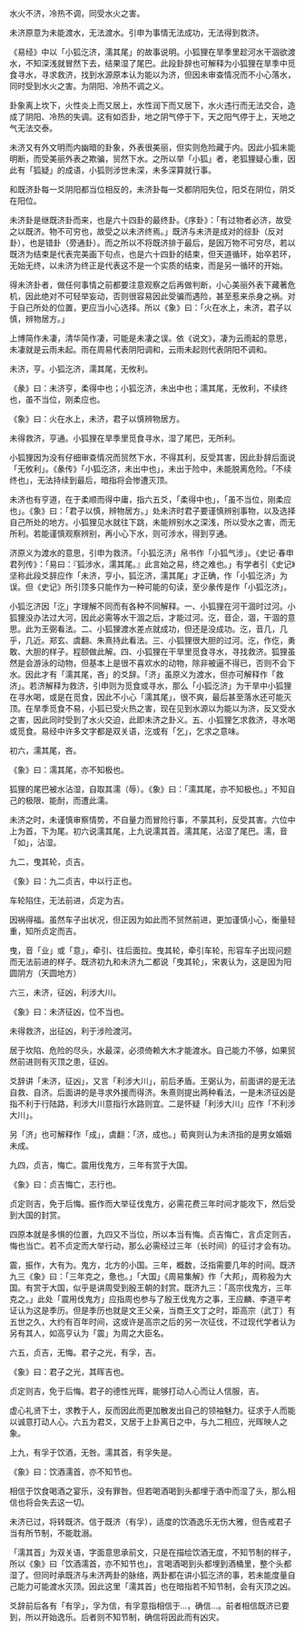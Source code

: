 
水火不济，冷热不调，同受水火之害。

未济原意为未能渡水，无法渡水。引申为事情无法成功，无法得到救济。

《易经》中以「小狐汔济，濡其尾」的故事说明。小狐狸在旱季里趁河水干涸欲渡水，不知深浅就冒然下去，结果湿了尾巴。此段卦辞也可解释为小狐狸在旱季中觅食寻水，寻求救济，找到水源原本认为能以为济，但因未审查情况而不小心落水，同时受到水火之害。为阴阳、冷热不调之义。

卦象离上坎下，火性炎上而又居上，水性润下而又居下，水火违行而无法交合，造成了阴阳、冷热的失调。这有如否卦，地之阴气停于下，天之阳气停于上，天地之气无法交泰。

未济又有外文明而内幽暗的卦象，外表很美丽，但实则危险藏于内。因此小狐未能明断，而受美丽外表之欺骗，贸然下水。之所以举「小狐」者，老狐狸疑心重，因此有「狐疑」的成语，小狐则涉世未深，未多深算就行事。

和既济卦每一爻阴阳都当位相反的，未济卦每一爻都阴阳失位，阳爻在阴位，阴爻在阳位。

未济卦是继既济卦而来，也是六十四卦的最终卦。《序卦》：「有过物者必济，故受之以既济。物不可穷也，故受之以未济终焉。」既济与未济是成对的综卦（反对卦），也是错卦（旁通卦）。而之所以不将既济排于最后，是因万物不可穷尽，若以既济为结束是代表完美画下句点，也是六十四卦的结束，但天道循环，始卒若环，无始无终，以未济为终正是代表这不是一个实质的结束，而是另一循环的开始。

得未济卦者，做任何事情之前都要注意观察之后再做判断，小心美丽外表下藏著危机，因此绝对不可轻举妄动，否则很容易因此受骗而遇险，甚至惹来杀身之祸。对于自己所处的位置，更应当小心选择。所以《象》曰：「火在水上，未济，君子以慎，辨物居方。」

上博简作未凄，清华简作凄，可能是未凄之误。依《说文》，凄为云雨起的意思，未凄就是云雨未起。雨在周易代表阴阳调和，云雨未起则代表阴阳不调和。

未济，亨。小狐汔济，濡其尾，无攸利。

《彖》曰：未济亨，柔得中也；小狐汔济，未出中也；濡其尾，无攸利，不续终也，虽不当位，刚柔应也。

《象》曰：火在水上，未济，君子以慎辨物居方。

未得救济，亨通。小狐狸在旱季里觅食寻水，湿了尾巴，无所利。

小狐狸因为没有仔细审查情况而贸然下水，不得其利，反受其害，因此卦辞后面说「无攸利」。《彖传》「小狐汔济，未出中也」，未出于险中，未能脱离危险。「不续终也」，无法持续到最后，暗指将会惨遭灭顶。

未济也有亨道，在于柔顺而得中庸，指六五爻，「柔得中也」，「虽不当位，刚柔应也」。《象》曰：「君子以慎，辨物居方。」处未济时君子要谨慎辨别事物，以及选择自己所处的地方。小狐狸见水就往下跳，未能辨别水之深浅，所以受水之害，而无所利。若能谨慎观察辨别，再小心下水，则可涉水，得到亨通。

济原义为渡水的意思，引申为救济。「小狐汔济」帛书作「小狐气涉」。《史记‧春申君列传》：「易曰：『狐涉水，濡其尾。』此言始之易，终之难也。」有学者引《史记》坚称此段爻辞应作「未济，亨小，狐汔济，濡其尾」才正确，作「小狐汔济」为误。但《史记》所引顶多只能作为一种可能的句读，至少彖传是作「小狐汔济」。

小狐汔济因「汔」字理解不同而有各种不同解释。一、小狐狸在河干涸时过河。小狐狸没办法过大河，因此必需等水干涸之后，才能过河。汔，音企，涸，干涸的意思。此为王弼看法。二、小狐狸渡水差点就成功，但还是没成功。汔，音几，几乎，几近。郑玄、虞翻、朱熹持此看法。三、小狐狸很大胆的过河。汔，作仡，勇敢、大胆的样子。程颐做此解。四、小狐狸在干旱里觅食寻水，寻找救济。狐狸虽然是会游泳的动物，但基本上是很不喜欢水的动物，除非被逼不得已，否则不会下水。因此才有「濡其尾，吝」的爻辞。「济」虽原义为渡水，但亦可解释作「救济」。若济解释为救济，引申则为觅食或寻水，那么「小狐汔济」为干旱中小狐狸在寻水喝，或是在觅食，因此不小心「濡其尾」，很不爽，最后甚至落水还可能灭顶。在旱季觅食不易，小狐已受火热之害，现在见到水源以为能以为济，反又受水之害，因此同时受到了水火交迫，此即未济之卦义。五、小狐狸乞求救济，寻水喝或觅食。易经中许多文字都是双关语，汔或有「乞」，乞求之意味。

初六，濡其尾，吝。

《象》曰：濡其尾，亦不知极也。

狐狸的尾巴被水沾湿，自取其濡（辱）。《象》曰：「濡其尾，亦不知极也。」不知自己的极限、能耐，而遭此濡。

未济之时，未谨慎审察情势，不自量力而冒险行事，不蒙其利，反受其害。六位中上为首，下为尾。初六说濡其尾，上九说濡其首。濡其尾，沾湿了尾巴。濡，音「如」，沾湿。

九二，曳其轮，贞吉。

《象》曰：九二贞吉，中以行正也。

车轮陷住，无法前进，贞定为吉。

因祸得福。虽然车子出状况，但正因为如此而不贸然前进，更加谨慎小心，衡量轻重，知所贞定而吉。

曳，音「业」或「意」，牵引、往后面拉。曳其轮，牵引车轮，形容车子出现问题而无法前进的样子。既济初九和未济九二都说「曳其轮」，宋衷认为，这是因为阳圆阴方（天圆地方）

六三，未济，征凶，利涉大川。

《象》曰：未济征凶，位不当也。

未得救济，出征凶，利于涉险渡河。

居于坎陷、危险的尽头，水最深，必须倚赖大木才能渡水。自己能力不够，如果贸然前进则有灭顶之患，征凶。

爻辞讲「未济，征凶」，又言「利涉大川」，前后矛盾。王弼认为，前面讲的是无法自救、自济。后面讲的是寻求外援而得济。朱熹则提出两种看法，一是未济征凶是指不利于行陆路，利涉大川意指行水路则宜。二是怀疑「利涉大川」应作「不利涉大川」。

另「济」也可解释作「成」，虞翻：「济，成也。」荀爽则认为未济指的是男女婚姻未成。

九四，贞吉，悔亡。震用伐鬼方，三年有赏于大国。

《象》曰：贞吉悔亡，志行也。

贞定则吉，免于后悔。振作而大举征伐鬼方，必需花费三年时间才能攻下，然后受到大国的封赏。

四原本就是多惧的位置，九四又不当位，所以本当有悔。贞吉悔亡，言贞定则吉，悔也当亡。若不贞定而大举行动，那么必需经过三年（长时间）的征讨才会有功。

震，振作，大有为。鬼方，北方的小国。三年，概数，泛指需要几年的时间。既济九三《象》曰：「三年克之，惫也。」「大国」《周易集解》作「大邦」，周称殷为大国。有赏于大国，似乎是讲周受到殷王朝的封赏。既济九三：「高宗伐鬼方，三年克之。」此处「震用伐鬼方」应指周也参与了殷王伐鬼方之事，王应麟、李道平考证认为这是季历。但是季历也就是文王父亲，当商王文丁之时，距高宗（武丁）有五世之久，大约有百年时间，这或许是高宗之后的另一次征伐，不过现代学者认为另有其人，如高亨认为「震」为周之大臣名。

六五，贞吉，无悔。君子之光，有孚，吉。

《象》曰：君子之光，其晖吉也。

贞定则吉，免于后悔。君子的德性光晖，能够打动人心而让人信服，吉。

虚心礼贤下士，求教于人，反而因此而更加散发出自己的领袖魅力。征求于人而能以诚意打动人心。六五为君爻，又居于上卦离日之中，与九二相应，光晖映人之象。

上九，有孚于饮酒，无咎。濡其首，有孚失是。

《象》曰：饮酒濡首，亦不知节也。

相信于饮食喝酒之宴乐，没有罪咎。但若喝酒喝到头都埋于酒中而湿了头，那么相信也将会失去这一切。

未济已过，将转既济。信于既济（有孚），适度的饮酒逸乐无伤大雅，但告戒君子当有所节制，不能耽溺。

「濡其首」为双关语，字面意思承前文，只是在描绘饮酒无度，不知节制的样子，所以《象》曰「饮酒濡首，亦不知节也」，言喝酒喝到头都埋到酒桶里，整个头都湿了。但同时承既济与未济两卦的脉络，两卦都在讲小狐汔济的事，若未能度量自己能力可能渡水灭顶。因此这里「濡其首」也在暗指若不知节制，会有灭顶之凶。

爻辞前后各有「有孚」，孚为信，有孚意指相信于…，确信…。前者相信既济已要到，所以开始逸乐。后者则不知节制，确信将因此而有凶灾。